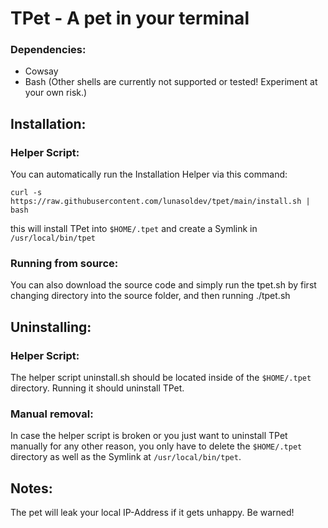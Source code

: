 # TPet - A pet in your terminal

### Dependencies:
- Cowsay
- Bash (Other shells are currently not supported or tested! Experiment at your own risk.)

## Installation:
### Helper Script:
You can automatically run the Installation Helper via this command:

```curl -s https://raw.githubusercontent.com/lunasoldev/tpet/main/install.sh | bash```

this will install TPet into `$HOME/.tpet` and create a Symlink in `/usr/local/bin/tpet`

### Running from source:
You can also download the source code and simply run the tpet.sh by first changing directory into the source folder, and then running ./tpet.sh

## Uninstalling:
### Helper Script:
The helper script uninstall.sh should be located inside of the `$HOME/.tpet` directory. Running it should uninstall TPet.

### Manual removal:
In case the helper script is broken or you just want to uninstall TPet manually for any other reason, you only have to delete the `$HOME/.tpet` directory as well as the Symlink at `/usr/local/bin/tpet`.

## Notes:
The pet will leak your local IP-Address if it gets unhappy. Be warned!
